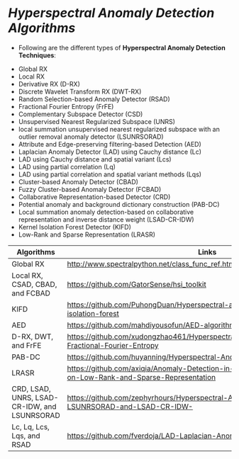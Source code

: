 # *Hyperspectral Anomaly Detection Algorithms*




* Following are the different types of **Hyperspectral Anomaly Detection Techniques**:
<p align="justify">

  * Global RX 
  * Local RX
  * Derivative RX (D-RX)
  * Discrete Wavelet Transform RX (DWT-RX)
  * Random Selection-based Anomaly Detector (RSAD) 
  * Fractional Fourier Entropy (FrFE) 
  * Complementary Subspace Detector (CSD) 
  * Unsupervised Nearest Regularized Subspace (UNRS) 
  * local summation unsupervised nearest regularized subspace with an outlier removal anomaly detector (LSUNRSORAD) 
  * Attribute and Edge-preserving filtering-based Detection (AED) 
  * Laplacian Anomaly Detector (LAD) using Cauchy distance (Lc) 
  * LAD using Cauchy distance and spatial variant (Lcs) 
  * LAD using partial correlation (Lq) 
  * LAD using partial correlation and spatial variant methods (Lqs) 
  * Cluster-based Anomaly Detector (CBAD) 
  * Fuzzy Cluster-based Anomaly Detector (FCBAD) 
  * Collaborative Representation-based Detector (CRD) 
  * Potential anomaly and background dictionary construction (PAB-DC)
  * Local summation anomaly detection-based on collaborative representation and inverse distance weight (LSAD-CR-IDW)
  * Kernel Isolation Forest Detector (KIFD) 
  * Low-Rank and Sparse Representation (LRASR)
</p>


| Algorithms | Links |
| --- | --- |
| Global RX |  http://www.spectralpython.net/class_func_ref.html#spectral.algorithms.detectors.rx |
| Local RX, CSAD, CBAD, and FCBAD | https://github.com/GatorSense/hsi_toolkit |
| KIFD | https://github.com/PuhongDuan/Hyperspectral-anomaly-detection-with-kernel-isolation-forest |
| AED | https://github.com/mahdiyousofun/AED-algorithm |
| D-RX, DWT, and FrFE | https://github.com/xudongzhao461/Hyperspectral-Anomaly-Detection-by-Fractional-Fourier-Entropy |
| PAB-DC | https://github.com/huyanning/Hyperspectral-Anomaly-Detection |
| LRASR | https://github.com/axiqia/Anomaly-Detection-in-Hyperspectral-Images-Based-on-Low-Rank-and-Sparse-Representation |
| CRD, LSAD, UNRS, LSAD-CR-IDW, and LSUNRSORAD | https://github.com/zephyrhours/Hyperspectral-Anomaly-Detection-LSUNRSORAD-and-LSAD-CR-IDW- |
| Lc, Lq, Lcs, Lqs, and RSAD | https://github.com/fverdoja/LAD-Laplacian-Anomaly-Detector |
